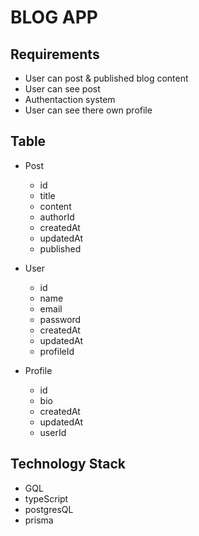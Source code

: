 # BLOG APP

## Requirements
- User can post & published blog content
- User can see post
- Authentaction system
- User can see there own profile

## Table

- Post
    - id
    - title
    - content
    - authorId
    - createdAt
    - updatedAt
    - published

- User
    - id
    - name
    - email
    - password
    - createdAt
    - updatedAt
    - profileId

- Profile
    - id
    - bio
    - createdAt
    - updatedAt
    - userId

## Technology Stack
- GQL
- typeScript
- postgresQL
- prisma